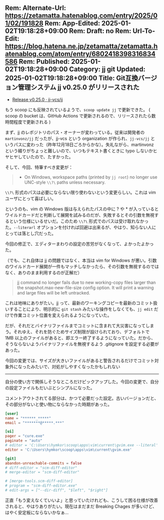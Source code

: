 Rem: Alternate-Url: https://zetamatta.hatenablog.com/entry/2025/01/02/191828
Rem: App-Edited: 2025-01-02T19:18:28+09:00
Rem: Draft: no
Rem: Url-To-Edit: https://blog.hatena.ne.jp/zetamatta/zetamatta.hatenablog.com/atom/entry/6802418398316834586
Rem: Published: 2025-01-02T19:18:28+09:00
Category: jj git
Updated: 2025-01-02T19:18:28+09:00
Title: Git互換バージョン管理システム jj v0.25.0 がリリースされた
---
+ [Release v0.25.0 · jj-vcs/jj](https://github.com/jj-vcs/jj/releases/tag/v0.25.0)

もう scoop にも反映されているようで、`scoop update jj` で更新できた。
( scoop の bucket は、GitHub Actions で更新されるので、リリースされたら数時間程度で更新される )

まず、jj のレポジトリのパス・オーナーが変わっている。従来は開発者の `martinvonz/jj` だったが、jj-vcs という organization が作られ、`jj-vcs/jj` というパスに変わった（昨年12月18日ごろからかな）。失礼ながら、martinvonz という綴りがちょっと難しいので、いつもテキスト書くときに typo しないかヒヤヒヤしていたので、たすかった。

そして、今回、特筆すべき変更が：

> - On Windows, workspace paths (printed by `jj root`) no longer use UNC-style
`\\?\` paths unless necessary.

`\\?\` 形式のパスは必要にならない限り使わないという変更らしい。これは vim ユーザにとって喜ばしい。

というのも、vim の Windows 版は与えられたパスの中に ? や * が入っているとワイルドカードだと判断して展開を試みるのだが、失敗するとその引数を無視するという仕様にいるせいだ。このため `\\?\` 形式でのパスは受け取れなかった。`--literarl` オプションを付ければ回避は出来るが、やはり、知らない人にとっては落とし穴だった。

今回の修正で、エディターまわりの設定の苦労がなくなって、よかったよかった。

（でも、これ自体は jj の問題ではなく、本当は vim for Windows が悪い。引数のワイルドカード展開が一件もマッチしなかったら、その引数を無視するのではなく、ありのまま利用するのが正解だ）

> jj command no longer fails due to new working-copy files larger than the
snapshot.max-new-file-size config option. It will print a warning and large
files will be left untracked.

これは地味にありがたい。jj って、最新のワーキングコピーを最新のコミット扱いすることにより、明示的に `git stash` みたいな操作をしなくても、`jj edit` だけで作業コミット位置を変えられるようになっていた。

だが、それだとバイナリファイルまでコミットに含まれて大災害になってしまう。それゆえ、それを防ぐためサイズ制限が設けられており、デフォルトで 1MB 以上のファイルがあると、即エラー終了するようになっていた。だから、そうならないようバイナリファイルを無視するよう .gitignore を設定する必要があった。

今回の変更では、サイズが大きいファイルがあると警告されるだけでコミット対象外になったみたいで、対処がしやすくなったかもしれない

---

自分の使い方で関係しそうなところだけピックアップした。今回の変更で、自分の設定ファイルもだいぶとシンプルになった。

コメントアウトされてる部分は、かつて必要だった設定。古いバージョンだと、その部分がないと使い物にならなかった時期があった。

```toml
[user]
name = "******_*****"
email = "*******@*****.***"

[ui]
pager = "cure.exe"
paginate = "auto"
# editor = 'C:\Users\hymkor\scoop\apps\vim\current\gvim.exe --literal'
editor = 'C:\Users\hymkor\scoop\apps\vim\current\gvim.exe'

[git]
abandon-unreachable-commits = false
# diff-editor = "scm-diff-editor"
# merge-editor = "scm-diff-editor"

# [merge-tools.scm-diff-editor]
# program = "scm-diff-editor.exe"
# edit-args = ["--dir-diff", "$left", "$right"]
```

正直「もう変えなくていいよ」と思っていたけれども、こうして困る仕様が改善されると、やはりありがたい。現在はまだまだ Breaking Chages が多いけど、はやく安定板にならないかなぁ…
